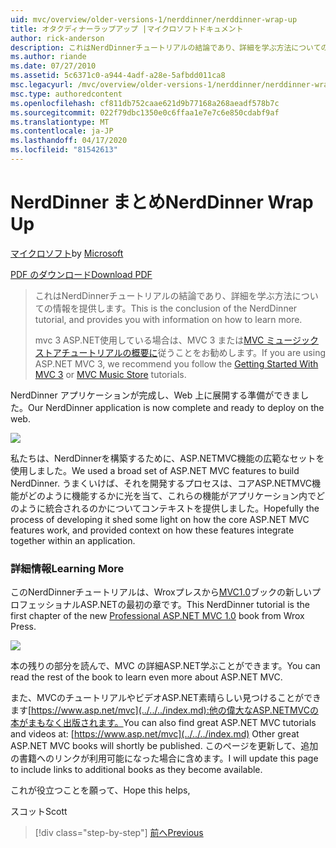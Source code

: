 ```yaml
---
uid: mvc/overview/older-versions-1/nerddinner/nerddinner-wrap-up
title: オタクディナーラップアップ |マイクロソフトドキュメント
author: rick-anderson
description: これはNerdDinnerチュートリアルの結論であり、詳細を学ぶ方法についての情報を提供します。
ms.author: riande
ms.date: 07/27/2010
ms.assetid: 5c6371c0-a944-4adf-a28e-5afbdd011ca8
msc.legacyurl: /mvc/overview/older-versions-1/nerddinner/nerddinner-wrap-up
msc.type: authoredcontent
ms.openlocfilehash: cf811db752caae621d9b77168a268aeadf578b7c
ms.sourcegitcommit: 022f79dbc1350e0c6ffaa1e7e7c6e850cdabf9af
ms.translationtype: MT
ms.contentlocale: ja-JP
ms.lasthandoff: 04/17/2020
ms.locfileid: "81542613"
---
```

# <a name="nerddinner-wrap-up"></a><span data-ttu-id="fae02-103">NerdDinner まとめ</span><span class="sxs-lookup"><span data-stu-id="fae02-103">NerdDinner Wrap Up</span></span>

<span data-ttu-id="fae02-104">[マイクロソフト](https://github.com/microsoft)</span><span class="sxs-lookup"><span data-stu-id="fae02-104">by [Microsoft](https://github.com/microsoft)</span></span>

[<span data-ttu-id="fae02-105">PDF のダウンロード</span><span class="sxs-lookup"><span data-stu-id="fae02-105">Download PDF</span></span>](http://aspnetmvcbook.s3.amazonaws.com/aspnetmvc-nerdinner_v1.pdf)

> <span data-ttu-id="fae02-106">これはNerdDinnerチュートリアルの結論であり、詳細を学ぶ方法についての情報を提供します。</span><span class="sxs-lookup"><span data-stu-id="fae02-106">This is the conclusion of the NerdDinner tutorial, and provides you with information on how to learn more.</span></span>
> 
> <span data-ttu-id="fae02-107">mvc 3 ASP.NET使用している場合は、MVC 3 または[MVC ミュージック ストア](../../older-versions/mvc-music-store/mvc-music-store-part-1.md)[チュートリアルの概要に](../../older-versions/getting-started-with-aspnet-mvc3/cs/intro-to-aspnet-mvc-3.md)従うことをお勧めします。</span><span class="sxs-lookup"><span data-stu-id="fae02-107">If you are using ASP.NET MVC 3, we recommend you follow the [Getting Started With MVC 3](../../older-versions/getting-started-with-aspnet-mvc3/cs/intro-to-aspnet-mvc-3.md) or [MVC Music Store](../../older-versions/mvc-music-store/mvc-music-store-part-1.md) tutorials.</span></span>

<span data-ttu-id="fae02-108">NerdDinner アプリケーションが完成し、Web 上に展開する準備ができました。</span><span class="sxs-lookup"><span data-stu-id="fae02-108">Our NerdDinner application is now complete and ready to deploy on the web.</span></span>

![](nerddinner-wrap-up/_static/image1.png)

<span data-ttu-id="fae02-109">私たちは、NerdDinnerを構築するために、ASP.NETMVC機能の広範なセットを使用しました。</span><span class="sxs-lookup"><span data-stu-id="fae02-109">We used a broad set of ASP.NET MVC features to build NerdDinner.</span></span> <span data-ttu-id="fae02-110">うまくいけば、それを開発するプロセスは、コアASP.NETMVC機能がどのように機能するかに光を当て、これらの機能がアプリケーション内でどのように統合されるのかについてコンテキストを提供しました。</span><span class="sxs-lookup"><span data-stu-id="fae02-110">Hopefully the process of developing it shed some light on how the core ASP.NET MVC features work, and provided context on how these features integrate together within an application.</span></span>

### <a name="learning-more"></a><span data-ttu-id="fae02-111">詳細情報</span><span class="sxs-lookup"><span data-stu-id="fae02-111">Learning More</span></span>

<span data-ttu-id="fae02-112">このNerdDinnerチュートリアルは、Wroxプレスから[MVC1.0](https://www.amazon.com/gp/product/0470384611?ie=UTF8&amp;tag=scoblo04-20&amp;linkCode=xm2&amp;camp=1789&amp;creativeASIN=0470384611)ブックの新しいプロフェッショナルASP.NETの最初の章です。</span><span class="sxs-lookup"><span data-stu-id="fae02-112">This NerdDinner tutorial is the first chapter of the new [Professional ASP.NET MVC 1.0](https://www.amazon.com/gp/product/0470384611?ie=UTF8&amp;tag=scoblo04-20&amp;linkCode=xm2&amp;camp=1789&amp;creativeASIN=0470384611) book from Wrox Press.</span></span>

[![](https://mscblogs.blob.core.windows.net/media/scottgu/Media/bookcover1_6CAECF94.png)](https://www.amazon.com/gp/product/0470384611?ie=UTF8&amp;tag=scoblo04-20&amp;linkCode=xm2&amp;camp=1789&amp;creativeASIN=0470384611)

<span data-ttu-id="fae02-113">本の残りの部分を読んで、MVC の詳細ASP.NET学ぶことができます。</span><span class="sxs-lookup"><span data-stu-id="fae02-113">You can read the rest of the book to learn even more about ASP.NET MVC.</span></span>

<span data-ttu-id="fae02-114">また、MVCのチュートリアルやビデオASP.NET素晴らしい見つけることができます[https://www.asp.net/mvc](../../../index.md):他の偉大なASP.NETMVCの本がまもなく出版されます。</span><span class="sxs-lookup"><span data-stu-id="fae02-114">You can also find great ASP.NET MVC tutorials and videos at: [https://www.asp.net/mvc](../../../index.md) Other great ASP.NET MVC books will shortly be published.</span></span> <span data-ttu-id="fae02-115">このページを更新して、追加の書籍へのリンクが利用可能になった場合に含めます。</span><span class="sxs-lookup"><span data-stu-id="fae02-115">I will update this page to include links to additional books as they become available.</span></span>

<span data-ttu-id="fae02-116">これが役立つことを願って、</span><span class="sxs-lookup"><span data-stu-id="fae02-116">Hope this helps,</span></span>

<span data-ttu-id="fae02-117">スコット</span><span class="sxs-lookup"><span data-stu-id="fae02-117">Scott</span></span>

> [!div class="step-by-step"]
> [<span data-ttu-id="fae02-118">前へ</span><span class="sxs-lookup"><span data-stu-id="fae02-118">Previous</span></span>](enable-automated-unit-testing.md)
